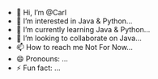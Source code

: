 - 👋 Hi, I’m @Carl
- 👀 I’m interested in Java & Python...
- 🌱 I’m currently learning Java & Python...
- 💞️ I’m looking to collaborate on Java...
- 📫 How to reach me Not For Now...
- 😄 Pronouns: ...
- ⚡ Fun fact: ...

<!---
Coleet/Coleet is a ✨ special ✨ repository because its `README.md` (this file) appears on your GitHub profile.
You can click the Preview link to take a look at your changes.
--->

